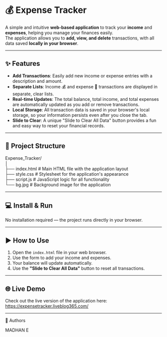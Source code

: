 # 💰 Expense Tracker

A simple and intuitive **web-based application** to track your **income** and **expenses**, helping you manage your finances easily.  
The application allows you to **add, view, and delete** transactions, with all data saved **locally in your browser**.

---
## ✨ Features

- **Add Transactions**: Easily add new income or expense entries with a description and amount.
- **Separate Lists**: Income 💰 and expense 💸 transactions are displayed in separate, clear lists.
- **Real-time Updates**: The total balance, total income, and total expenses are automatically updated as you add or remove transactions.
- **Local Storage**: All transaction data is saved in your browser's local storage, so your information persists even after you close the tab.
- **Slide to Clear**: A unique "Slide to Clear All Data" button provides a fun and easy way to reset your financial records.

---

## 📁 Project Structure

Expense_Tracker/  
│  
├── index.html # Main HTML file with the application layout  
├── style.css # Stylesheet for the application's appearance  
├── script.js # JavaScript logic for all functionality  
└── bg.jpg # Background image for the application  

---

## 💻 Install & Run

No installation required — the project runs directly in your browser.

---

## ▶️ How to Use

1. Open the `index.html` file in your web browser.  
2. Use the form to add your income and expenses.  
3. Your balance will update automatically.  
4. Use the **"Slide to Clear All Data"** button to reset all transactions.

---

## 🌐 Live Demo

Check out the live version of the application here:  
https://expensetracker.liveblog365.com/

---

👥 Authors

MADHAN E
